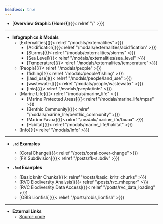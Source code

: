 ```yaml
---
headless: true
---
```


- [**Overview Graphic (Home)**]({{< relref "/" >}})
___________________________________________________________________
- **Infographics & Modals**
    - [Externalities]({{< relref "/modals/externalities" >}})
        - [Acidification]({{< relref "/modals/externalities/acidification" >}})
        - [Storms]({{< relref "/modals/externalities/storms" >}})
        - [Sea Level]({{< relref "/modals/externalities/sea_level" >}})
        - [Temperature]({{< relref "/modals/externalities/temperature" >}})
    - [People]({{< relref "/modals/people" >}})
        - [fishing]({{< relref "/modals/people/fishing" >}})
        - [land_use]({{< relref "/modals/people/land_use" >}})
        - [wastewater]({{< relref "/modals/people/wastewater" >}})
        - [info]({{< relref "/modals/people/info" >}})
    - [Marine Life]({{< relref "/modals/marine_life" >}})
        - [Marine Protected Areas]({{< relref "/modals/marine_life/mpas" >}})
        - [Benthic Community]({{< relref "/modals/marine_life/benthic_community" >}})
        - [Marine Fauna]({{< relref "/modals/marine_life/fauna" >}})
        - [Habitat]({{< relref "/modals/marine_life/habitat" >}})
    - [Info]({{< relref "/modals/info" >}})
___________________________________________________________________
- **`.md` Examples**
    - [Coral Change]({{< relref "/posts/coral-cover-change" >}})
    - [FK Subdivision]({{< relref "/posts/fk-subdiv" >}})

- **`.Rmd` Examples**
    - [Basic knitr Chunks]({{< relref "/posts/basic_knitr_chunks" >}})
    - [RVC Biodiversity Analysis]({{< relref "/posts/rvc_mhepner" >}})
    - [RVC Biodiversity Data Access]({{< relref "/posts/rvc_data_loading" >}})
    - [OBIS Lionfish]({{< relref "/posts/robis_lionfish" >}})
___________________________________________________________________
- **External Links**
    - [Source code](https://github.com/marinebon/fk-iea)
